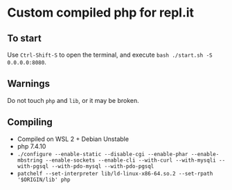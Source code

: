 # Custom compiled php for repl.it

## To start

Use `Ctrl-Shift-S` to open the terminal, and execute `bash ./start.sh -S 0.0.0.0:8080`.

## Warnings

Do not touch `php` and `lib`, or it may be broken.

## Compiling

* Compiled on WSL 2 + Debian Unstable
* php 7.4.10
* `./configure --enable-static --disable-cgi --enable-phar --enable-mbstring --enable-sockets --enable-cli --with-curl --with-mysqli --with-pgsql --with-pdo-mysql --with-pdo-pgsql`
* `patchelf --set-interpreter lib/ld-linux-x86-64.so.2 --set-rpath '$ORIGIN/lib' php`

